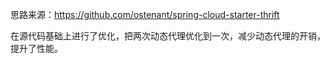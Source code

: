 思路来源：https://github.com/ostenant/spring-cloud-starter-thrift

在源代码基础上进行了优化，把两次动态代理优化到一次，减少动态代理的开销，提升了性能。
